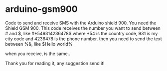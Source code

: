 # arduino-gsm900
Code to send and receive SMS with the Arduino shield 900.
You need the Shield GSM 900.
This code receives the number you want to send  between # and $, like #+549314236478$
where +54 is the country code, 931 is my city code and 4236478 is the phone number.
then you need to send the text between %&, like $Hello world%

when you receive, is the same..

Thank you for reading it, any suggestion send it!


